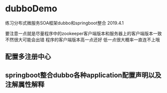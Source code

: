 # dubboDemo
练习分布式微服务SOA框架dubbo和springboot整合
2019.4.1

要注意一点就是尽量程序中的zookeeper客户端版本和服务器上的客户端版本一致 不然很大可能会出错 程序的客户端版本高一点还好 低一点很大概率一直连不上哦
## 配置多注册中心
## springboot整合dubbo各种application配置声明以及注解属性解释
